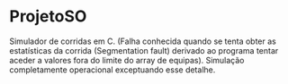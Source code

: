 # ProjetoSO
Simulador de corridas em C. (Falha conhecida quando se tenta obter as estatísticas da corrida (Segmentation fault) derivado ao programa tentar aceder a valores fora do limite do array de equipas). Simulação completamente operacional exceptuando esse detalhe.
